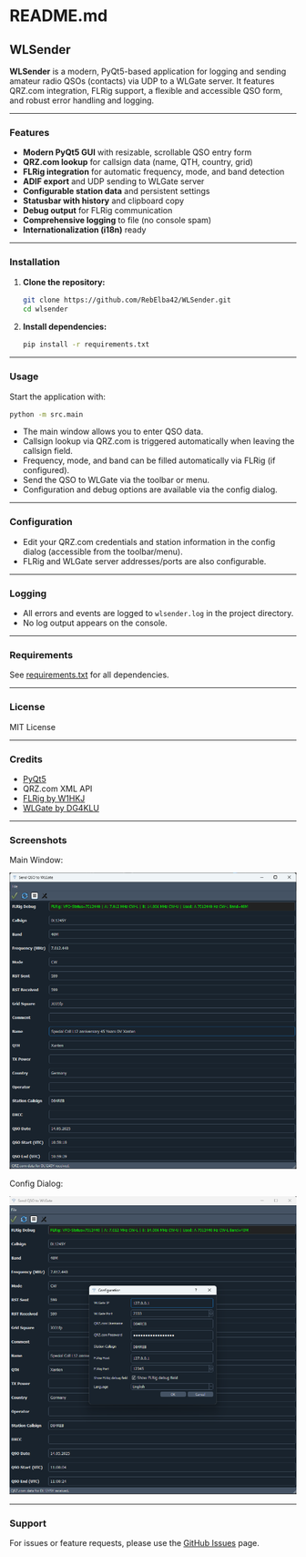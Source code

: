 # README.md

## WLSender

**WLSender** is a modern, PyQt5-based application for logging and sending amateur radio QSOs (contacts) via UDP to a WLGate server. It features QRZ.com integration, FLRig support, a flexible and accessible QSO form, and robust error handling and logging.

---

### Features

- **Modern PyQt5 GUI** with resizable, scrollable QSO entry form
- **QRZ.com lookup** for callsign data (name, QTH, country, grid)
- **FLRig integration** for automatic frequency, mode, and band detection
- **ADIF export** and UDP sending to WLGate server
- **Configurable station data** and persistent settings
- **Statusbar with history** and clipboard copy
- **Debug output** for FLRig communication
- **Comprehensive logging** to file (no console spam)
- **Internationalization (i18n)** ready

---

### Installation

1. **Clone the repository:**
    ```sh
    git clone https://github.com/RebElba42/WLSender.git
    cd wlsender
    ```

2. **Install dependencies:**
    ```sh
    pip install -r requirements.txt
    ```

---

### Usage

Start the application with:

```sh
python -m src.main
```

- The main window allows you to enter QSO data.
- Callsign lookup via QRZ.com is triggered automatically when leaving the callsign field.
- Frequency, mode, and band can be filled automatically via FLRig (if configured).
- Send the QSO to WLGate via the toolbar or menu.
- Configuration and debug options are available via the config dialog.

---

### Configuration

- Edit your QRZ.com credentials and station information in the config dialog (accessible from the toolbar/menu).
- FLRig and WLGate server addresses/ports are also configurable.

---

### Logging

- All errors and events are logged to `wlsender.log` in the project directory.
- No log output appears on the console.

---

### Requirements

See [requirements.txt](requirements.txt) for all dependencies.

---

### License

MIT License

---

### Credits

- [PyQt5](https://pypi.org/project/PyQt5/)
- QRZ.com XML API
- [FLRig by W1HKJ](https://github.com/w1hkj/flrig)
- [WLGate by DG4KLU](https://github.com/wavelog/WaveLogGate)

---

### Screenshots


Main Window:

![Main Window](images/screenshot_main.png)

Config Dialog:

![Config Dialog](images/screenshot_config.png)

---

### Support

For issues or feature requests, please use the [GitHub Issues](https://github.com/RebElba42/WLSender/issues) page.
